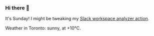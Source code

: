 ### Hi there :wave:

It's Sunday! I might be tweaking my [Slack workspace analyzer action](https://github.com/bewuethr/slack-analyzer).

Weather in Toronto: sunny, at +10°C.
